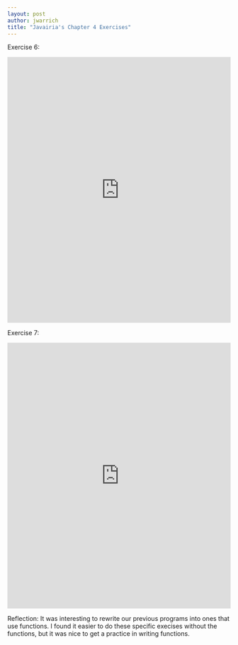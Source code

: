 ```yaml
---
layout: post
author: jwarrich
title: "Javairia's Chapter 4 Exercises"
---
```


Exercise 6:

<iframe src="https://trinket.io/embed/python/38e6bb672f" width="100%" height="600" frameborder="0" marginwidth="0" marginheight="0" allowfullscreen></iframe>

Exercise 7:

<iframe src="https://trinket.io/embed/python/4a05b1e02b" width="100%" height="600" frameborder="0" marginwidth="0" marginheight="0" allowfullscreen></iframe>

Reflection:
It was interesting to rewrite our previous programs into ones that use functions. I found it easier to do these specific execises without the functions, but it was nice to get a practice in writing functions. 
